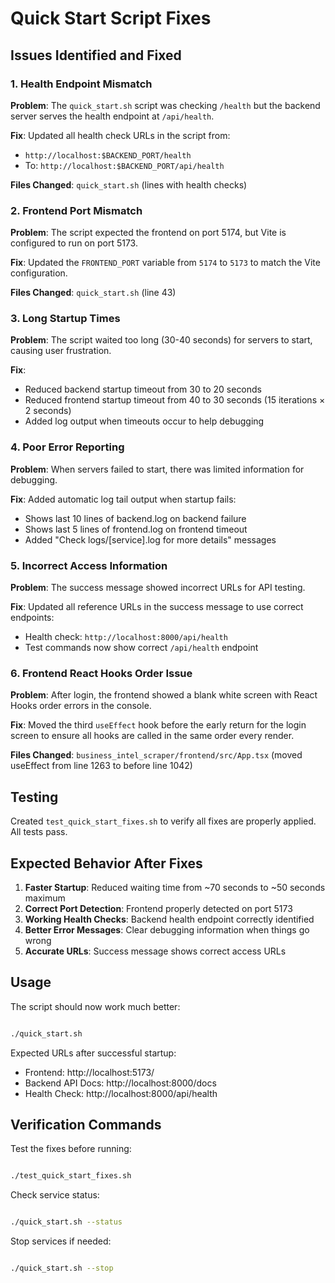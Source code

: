 # Quick Start Script Fixes

## Issues Identified and Fixed

### 1. Health Endpoint Mismatch

**Problem**: The `quick_start.sh` script was checking `/health` but the backend server serves the health endpoint at `/api/health`.

**Fix**: Updated all health check URLs in the script from:
- `http://localhost:$BACKEND_PORT/health`
- To: `http://localhost:$BACKEND_PORT/api/health`

**Files Changed**: `quick_start.sh` (lines with health checks)

### 2. Frontend Port Mismatch

**Problem**: The script expected the frontend on port 5174, but Vite is configured to run on port 5173.

**Fix**: Updated the `FRONTEND_PORT` variable from `5174` to `5173` to match the Vite configuration.

**Files Changed**: `quick_start.sh` (line 43)

### 3. Long Startup Times

**Problem**: The script waited too long (30-40 seconds) for servers to start, causing user frustration.

**Fix**:
- Reduced backend startup timeout from 30 to 20 seconds
- Reduced frontend startup timeout from 40 to 30 seconds (15 iterations × 2 seconds)
- Added log output when timeouts occur to help debugging

### 4. Poor Error Reporting

**Problem**: When servers failed to start, there was limited information for debugging.

**Fix**: Added automatic log tail output when startup fails:
- Shows last 10 lines of backend.log on backend failure
- Shows last 5 lines of frontend.log on frontend timeout
- Added "Check logs/[service].log for more details" messages

### 5. Incorrect Access Information

**Problem**: The success message showed incorrect URLs for API testing.

**Fix**: Updated all reference URLs in the success message to use correct endpoints:
- Health check: `http://localhost:8000/api/health`
- Test commands now show correct `/api/health` endpoint

### 6. Frontend React Hooks Order Issue

**Problem**: After login, the frontend showed a blank white screen with React Hooks order errors in the console.

**Fix**: Moved the third `useEffect` hook before the early return for the login screen to ensure all hooks are called in the same order every render.

**Files Changed**: `business_intel_scraper/frontend/src/App.tsx` (moved useEffect from line 1263 to before line 1042)

## Testing

Created `test_quick_start_fixes.sh` to verify all fixes are properly applied. All tests pass.

## Expected Behavior After Fixes

1. **Faster Startup**: Reduced waiting time from ~70 seconds to ~50 seconds maximum
2. **Correct Port Detection**: Frontend properly detected on port 5173
3. **Working Health Checks**: Backend health endpoint correctly identified
4. **Better Error Messages**: Clear debugging information when things go wrong
5. **Accurate URLs**: Success message shows correct access URLs

## Usage

The script should now work much better:

```bash

./quick_start.sh

```

Expected URLs after successful startup:
- Frontend: http://localhost:5173/
- Backend API Docs: http://localhost:8000/docs
- Health Check: http://localhost:8000/api/health

## Verification Commands

Test the fixes before running:

```bash

./test_quick_start_fixes.sh

```

Check service status:

```bash

./quick_start.sh --status

```

Stop services if needed:

```bash

./quick_start.sh --stop

```
